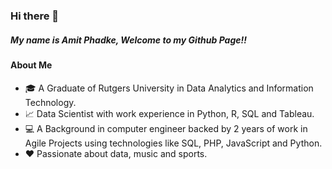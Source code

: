 ### Hi there 👋

##### My name is Amit Phadke, Welcome to my Github Page!! 

#### About Me

- :mortar_board: A Graduate of Rutgers University in Data Analytics and Information Technology. 
- :chart_with_upwards_trend: Data Scientist with work experience in Python, R, SQL and Tableau.
- :computer: A Background in computer engineer backed by 2 years of work in Agile Projects using technologies like SQL, PHP, JavaScript and Python. 
- :hearts: Passionate about data, music and sports. 

